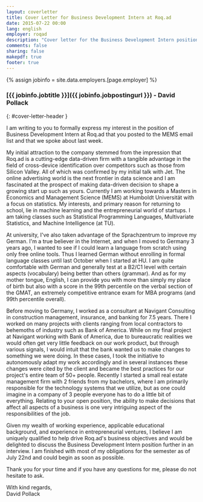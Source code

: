 ```yaml
---
layout: coverletter
title: Cover Letter for Business Development Intern at Roq.ad
date: 2015-07-22 00:00
lang: english
employer: roqad
description: "Cover letter for the Business Development Intern position."
comments: false
sharing: false
makepdf: true
footer: true
---
```

{% assign jobinfo = site.data.employers.[page.employer] %}
### [{{ jobinfo.jobtitle }}]({{ jobinfo.jobpostingurl }}) - David Pollack
{: #cover-letter-header }

I am writing to you to formally express my interest in the position of Business Development Intern at Roq.ad that you posted to the MEMS email list and that we spoke about last week.

My initial attraction to the company stemmed from the impression that Roq.ad is a cutting-edge data-driven firm with a tangible advantage in the field of cross-device identification over competitors such as those from Silicon Valley.  All of which was confirmed by my initial talk with Jet.  The online advertising world is the next frontier in data science and I am fascinated at the prospect of making data-driven decision to shape a growing start up such as yours.  Currently I am working towards a Masters in Economics and Management Science (MEMS) at Humboldt Universität with a focus on statistics.  My interests, and primary reason for returning to school, lie in machine learning and the entrepreneurial world of startups.  I am taking classes such as Statistical Programming Languages, Multivariate Statistics, and Machine Intelligence (at TU).

At university, I've also taken advantage of the Sprachzentrum to improve my German.  I'm a true believer in the Internet, and when I moved to Germany 3 years ago, I wanted to see if I could learn a language from scratch using only free online tools.  Thus I learned German without enrolling in formal language classes until last October when I started at HU.  I am quite comfortable with German and generally test at a B2/C1 level with certain aspects (vocabulary) being better than others (grammar).  And as for my mother tongue, English, I can provide you with more than simply my place of birth but also with a score in the 99th percentile on the verbal section of the GMAT, an extremely competitive entrance exam for MBA programs (and 99th percentile overall).

Before moving to Germany, I worked as a consultant at Navigant Consulting in construction management, insurance, and banking for 7.5 years.  There I worked on many projects with clients ranging from local contractors to behemoths of industry such as Bank of America.  While on my final project at Navigant working with Bank of America, due to bureaucratic realities we would often get very little feedback on our work product, but through various signals, I would intuit that the bank wanted us to make changes to something we were doing.  In these cases, I took the initiative to autonomously adapt my work accordingly and in several instances these changes were cited by the client and became the best practices for our project's entire team of 50+ people.  Recently I started a small real estate management firm with 2 friends from my bachelors, where I am primarily responsible for the technology systems that we utilize, but as one could imagine in a company of 3 people everyone has to do a little bit of everything.  Relating to your open position, the ability to make decisions that affect all aspects of a business is one very intriguing aspect of the responsibilities of the job.

Given my wealth of working experience, applicable educational background, and experience in entrepreneurial ventures, I believe I am uniquely qualified to help drive Roq.ad's business objectives and would be delighted to discuss the Business Development Intern position further in an interview.  I am finished with most of my obligations for the semester as of July 22nd and could begin as soon as possible.

Thank you for your time and if you have any questions for me, please do not hesitate to ask.

With kind regards,  
David Pollack